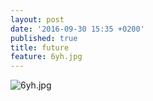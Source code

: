 ```yaml
---
layout: post
date: '2016-09-30 15:35 +0200'
published: true
title: future
feature: 6yh.jpg
---
```

![6yh.jpg]({{site.baseurl}}/assets/images/posts/6yh.jpg)

